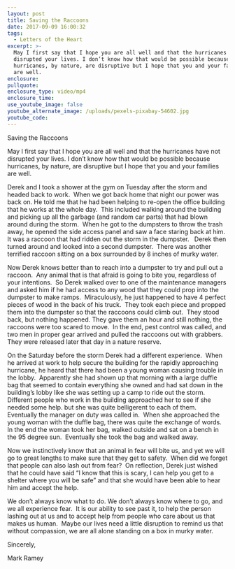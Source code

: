 ```yaml
---
layout: post
title: Saving the Raccoons
date: 2017-09-09 16:00:32
tags:
  - Letters of the Heart
excerpt: >-
  May I first say that I hope you are all well and that the hurricanes have not
  disrupted your lives. I don’t know how that would be possible because
  hurricanes, by nature, are disruptive but I hope that you and your families
  are well.
enclosure:
pullquote:
enclosure_type: video/mp4
enclosure_time:
use_youtube_image: false
youtube_alternate_image: /uploads/pexels-pixabay-54602.jpg
youtube_code:
---
```


Saving the Raccoons

May I first say that I hope you are all well and that the hurricanes have not disrupted your lives. I don’t know how that would be possible because hurricanes, by nature, are disruptive but I hope that you and your families are well.

Derek and I took a shower at the gym on Tuesday after the storm and headed back to work.&nbsp; When we got back home that night our power was back on. He told me that he had been helping to re-open the office building that he works at the whole day.&nbsp; This included walking around the building and picking up all the garbage (and random car parts) that had blown around during the storm.&nbsp; When he got to the dumpsters to throw the trash away, he opened the side access panel and saw a face staring back at him.&nbsp; It was a raccoon that had ridden out the storm in the dumpster. &nbsp; Derek then turned around and looked into a second dumpster.&nbsp; There was another terrified raccoon sitting on a box surrounded by 8 inches of murky water.&nbsp;

Now Derek knows better than to reach into a dumpster to try and pull out a raccoon.&nbsp; Any animal that is that afraid is going to bite you, regardless of your intentions.&nbsp; So Derek walked over to one of the maintenance managers and asked him if he had access to any wood that they could prop into the dumpster to make ramps.&nbsp; Miraculously, he just happened to have 4 perfect pieces of wood in the back of his truck.&nbsp; They took each piece and propped them into the dumpster so that the raccoons could climb out.&nbsp; They stood back, but nothing happened. They gave them an hour and still nothing, the raccoons were too scared to move.&nbsp; In the end, pest control was called, and two men in proper gear arrived and pulled the raccoons out with grabbers.&nbsp; They were released later that day in a nature reserve.

On the Saturday before the storm Derek had a different experience.&nbsp; When he arrived at work to help secure the building for the rapidly approaching hurricane, he heard that there had been a young woman causing trouble in the lobby.&nbsp; Apparently she had shown up that morning with a large duffle bag that seemed to contain everything she owned and had sat down in the building’s lobby like she was setting up a camp to ride out the storm.&nbsp; Different people who work in the building approached her to see if she needed some help. but she was quite belligerent to each of them.&nbsp; Eventually the manager on duty was called in.&nbsp; When she approached the young woman with the duffle bag, there was quite the exchange of words.&nbsp; In the end the woman took her bag, walked outside and sat on a bench in the 95 degree sun.&nbsp; Eventually she took the bag and walked away.

Now we instinctively know that an animal in fear will bite us, and yet we will go to great lengths to make sure that they get to safety.&nbsp; When did we forget that people can also lash out from fear?&nbsp; On reflection, Derek just wished that he could have said “I know that this is scary, I can help you get to a shelter where you will be safe” and that she would have been able to hear him and accept the help.&nbsp;&nbsp;

We don’t always know what to do. We don’t always know where to go, and we all experience fear.&nbsp; It is our ability to see past it, to help the person lashing out at us and to accept help from people who care about us that makes us human.&nbsp; Maybe our lives need a little disruption to remind us that without compassion, we are all alone standing on a box in murky water.&nbsp;&nbsp;

Sincerely,

Mark Ramey